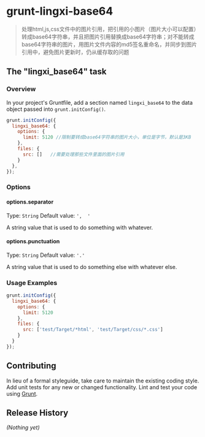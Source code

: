 # grunt-lingxi-base64

> 处理html,js,css文件中的图片引用，把引用的小图片（图片大小可以配置）转成base64字符串，并且把图片引用替换成base64字符串；对不能转成base64字符串的图片，用图片文件内容的md5签名重命名，并同步到图片引用中，避免图片更新时，仍从缓存取的问题


## The "lingxi_base64" task

### Overview
In your project's Gruntfile, add a section named `lingxi_base64` to the data object passed into `grunt.initConfig()`.

```js
grunt.initConfig({
  lingxi_base64: {
    options: {
      limit: 5120 //限制要转成base64字符串的图片大小，单位是字节，默认是3KB
    },
    files: {
      src: []   //需要处理那些文件里面的图片引用
    }
  },
});
```

### Options

#### options.separator
Type: `String`
Default value: `',  '`

A string value that is used to do something with whatever.

#### options.punctuation
Type: `String`
Default value: `'.'`

A string value that is used to do something else with whatever else.

### Usage Examples

```js
grunt.initConfig({
  lingxi_base64: {
    options: {
      limit: 5120
    },
    files: {
      src: ['test/Target/*html', 'test/Target/css/*.css']
    }
  }
});
```

## Contributing
In lieu of a formal styleguide, take care to maintain the existing coding style. Add unit tests for any new or changed functionality. Lint and test your code using [Grunt](http://gruntjs.com/).

## Release History
_(Nothing yet)_
